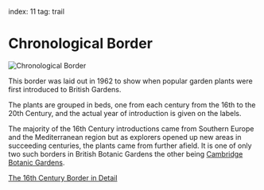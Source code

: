 index: 11
tag: trail

# Chronological Border

![Chronological Border](image:chronological-border.jpg)

This border was laid out in 1962 to show when popular garden plants
were first introduced to British Gardens.  

The plants are grouped in beds, one from each century from the 16th to
the 20th Century, and the actual year of introduction is given on the
labels.

The majority of the 16th Century introductions came from Southern
Europe and the Mediterranean region but as explorers opened up new
areas in succeeding centuries, the plants came from further afield. It
is one of only two such borders in British Botanic Gardens the other
being [Cambridge Botanic Gardens][1].

[The 16th Century Border in Detail](map:chrono16)


[1]: http://www.botanic.cam.ac.uk/Botanic/TrailPlace.aspx?p=27&ix=9&pid=0&prcid=0&ppid=0